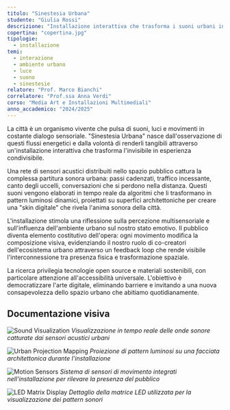 ```yaml
---
titolo: "Sinestesia Urbana"
studente: "Giulia Rossi"
descrizione: "Installazione interattiva che trasforma i suoni urbani in giochi di luce, esplorando la percezione multisensoriale."
copertina: "copertina.jpg"
tipologie:
  - installazione
temi:
  - interazione
  - ambiente urbano
  - luce
  - suono
  - sinestesie
relatore: "Prof. Marco Bianchi"
correlatore: "Prof.ssa Anna Verdi"
corso: "Media Art e Installazioni Multimediali"
anno_accademico: "2024/2025"
---
```


La città è un organismo vivente che pulsa di suoni, luci e movimenti in costante dialogo sensoriale. "Sinestesia Urbana" nasce dall'osservazione di questi flussi energetici e dalla volontà di renderli tangibili attraverso un'installazione interattiva che trasforma l'invisibile in esperienza condivisibile.

Una rete di sensori acustici distribuiti nello spazio pubblico cattura la complessa partitura sonora urbana: passi cadenzati, traffico incessante, canto degli uccelli, conversazioni che si perdono nella distanza. Questi suoni vengono elaborati in tempo reale da algoritmi che li trasformano in pattern luminosi dinamici, proiettati su superfici architettoniche per creare una "skin digitale" che rivela l'anima sonora della città.

L'installazione stimola una riflessione sulla percezione multisensoriale e sull'influenza dell'ambiente urbano sul nostro stato emotivo. Il pubblico diventa elemento costitutivo dell'opera: ogni movimento modifica la composizione visiva, evidenziando il nostro ruolo di co-creatori dell'ecosistema urbano attraverso un feedback loop che rende visibile l'interconnessione tra presenza fisica e trasformazione spaziale.

La ricerca privilegia tecnologie open source e materiali sostenibili, con particolare attenzione all'accessibilità universale. L'obiettivo è democratizzare l'arte digitale, eliminando barriere e invitando a una nuova consapevolezza dello spazio urbano che abitiamo quotidianamente. 

## Documentazione visiva

![Sound Visualization](img-1.jpg)
*Visualizzazione in tempo reale delle onde sonore catturate dai sensori acustici urbani*

![Urban Projection Mapping](img-2.jpg)
*Proiezione di pattern luminosi su una facciata architettonica durante l'installazione*

![Motion Sensors](img-3.jpg)
*Sistema di sensori di movimento integrati nell'installazione per rilevare la presenza del pubblico*

![LED Matrix Display](img-4.jpg)
*Dettaglio della matrice LED utilizzata per la visualizzazione dei pattern sonori*
